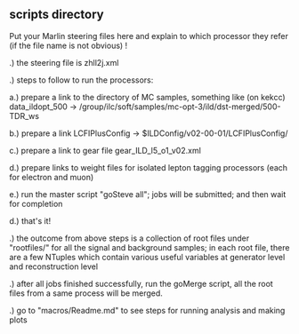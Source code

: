 ## scripts directory


Put your Marlin steering files here and explain to which processor they refer (if the file name is not obvious) !

.) the steering file is zhll2j.xml

.) steps to follow to run the processors:

a.) prepare a link to the directory of MC samples, something like (on kekcc) data_ildopt_500 -> /group/ilc/soft/samples/mc-opt-3/ild/dst-merged/500-TDR_ws

b.) prepare a link LCFIPlusConfig -> $ILDConfig/v02-00-01/LCFIPlusConfig/

c.) prepare a link to gear file gear_ILD_l5_o1_v02.xml

d.) prepare links to weight files for isolated lepton tagging processors (each for electron and muon)

e.) run the master script "goSteve all"; jobs will be submitted; and then wait for completion

d.) that's it!

.) the outcome from above steps is a collection of root files under "rootfiles/" for all the signal and background samples;
in each root file, there are a few NTuples which contain various useful variables at generator level and reconstruction level

.) after all jobs finished successfully, run the goMerge script, all the root files from a same process will be merged.

.) go to "macros/Readme.md" to see steps for running analysis and making plots
